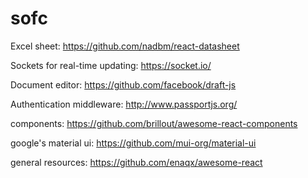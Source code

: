 # sofc

Excel sheet: https://github.com/nadbm/react-datasheet

Sockets for real-time updating: https://socket.io/

Document editor: https://github.com/facebook/draft-js

Authentication middleware: http://www.passportjs.org/

components: https://github.com/brillout/awesome-react-components

google's material ui: https://github.com/mui-org/material-ui

general resources: https://github.com/enaqx/awesome-react
